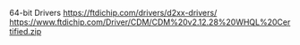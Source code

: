 64-bit Drivers
https://ftdichip.com/drivers/d2xx-drivers/
https://www.ftdichip.com/Driver/CDM/CDM%20v2.12.28%20WHQL%20Certified.zip

